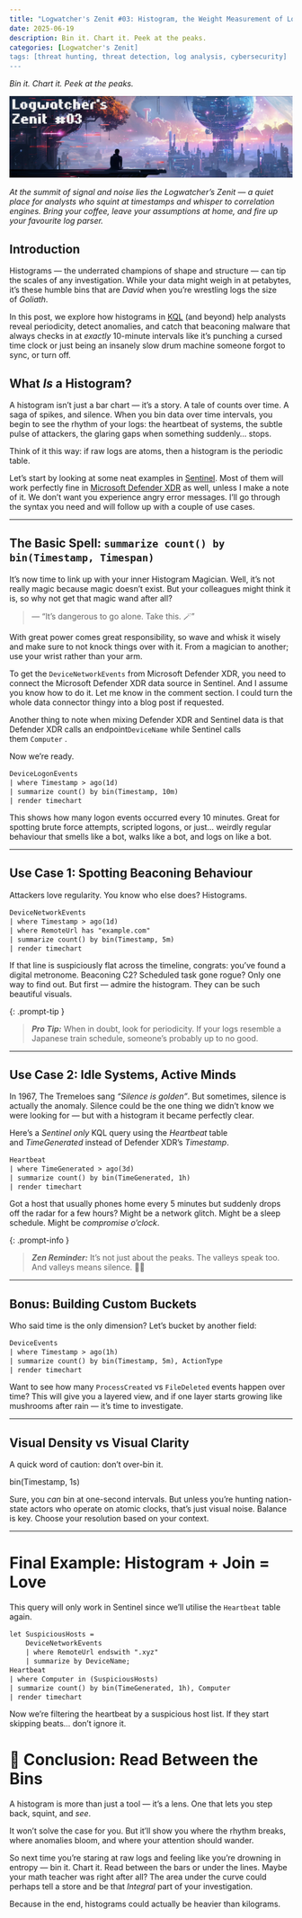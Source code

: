 ```yaml
---
title: "Logwatcher's Zenit #03: Histogram, the Weight Measurement of Logs"
date: 2025-06-19
description: Bin it. Chart it. Peek at the peaks.
categories: [Logwatcher's Zenit]
tags: [threat hunting, threat detection, log analysis, cybersecurity]
---
```


_Bin it. Chart it. Peek at the peaks._

![](/assets/img/blog/2025-06-19-logwatchers-zenit-03/ThreatHunter%20Chronicles%20Logwatchers%20Zenit%2003.png)

_At the summit of signal and noise lies the Logwatcher’s Zenit — a quiet place for analysts who squint at timestamps and whisper to correlation engines. Bring your coffee, leave your assumptions at home, and fire up your favourite log parser._

## Introduction

Histograms — the underrated champions of shape and structure — can tip the scales of any investigation. While your data might weigh in at petabytes, it’s these humble bins that are _David_ when you’re wrestling logs the size of _Goliath_.

In this post, we explore how histograms in [KQL](https://learn.microsoft.com/en-us/kusto/query/?view=microsoft-fabric&wt.mc_id=MVP_387063) (and beyond) help analysts reveal periodicity, detect anomalies, and catch that beaconing malware that always checks in at _exactly_ 10-minute intervals like it’s punching a cursed time clock or just being an insanely slow drum machine someone forgot to sync, or turn off.

## What _Is_ a Histogram?

A histogram isn’t just a bar chart — it’s a story. A tale of counts over time. A saga of spikes, and silence. When you bin data over time intervals, you begin to see the rhythm of your logs: the heartbeat of systems, the subtle pulse of attackers, the glaring gaps when something suddenly… stops.

Think of it this way: if raw logs are atoms, then a histogram is the periodic table.

Let’s start by looking at some neat examples in [Sentinel](https://learn.microsoft.com/en-us/azure/sentinel/overview?tabs=defender-portal&%3Fwt.mc_id=MVP_387063). Most of them will work perfectly fine in [Microsoft Defender XDR](https://www.microsoft.com/sv-se/security/business/siem-and-xdr/microsoft-defender-xdr/?wt.mc_id=MVP_387063) as well, unless I make a note of it. We don’t want you experience angry error messages. I’ll go through the syntax you need and will follow up with a couple of use cases.

---
## The Basic Spell: `summarize count() by bin(Timestamp, Timespan)`

It’s now time to link up with your inner Histogram Magician. Well, it’s not really magic because magic doesn’t exist. But your colleagues might think it is, so why not get that magic wand after all?

> — “It’s dangerous to go alone. Take this. 🪄”

With great power comes great responsibility, so wave and whisk it wisely and make sure to not knock things over with it. From a magician to another; use your wrist rather than your arm.

To get the `DeviceNetworkEvents` from Microsoft Defender XDR, you need to connect the Microsoft Defender XDR data source in Sentinel. And I assume you know how to do it. Let me know in the comment section. I could turn the whole data connector thingy into a blog post if requested.

Another thing to note when mixing Defender XDR and Sentinel data is that Defender XDR calls an endpoint`DeviceName` while Sentinel calls them `Computer` .

Now we’re ready.

```
DeviceLogonEvents  
| where Timestamp > ago(1d)  
| summarize count() by bin(Timestamp, 10m)  
| render timechart
```

This shows how many logon events occurred every 10 minutes. Great for spotting brute force attempts, scripted logons, or just… weirdly regular behaviour that smells like a bot, walks like a bot, and logs on like a bot.

---
## Use Case 1: Spotting Beaconing Behaviour

Attackers love regularity. You know who else does? Histograms.

```
DeviceNetworkEvents  
| where Timestamp > ago(1d)  
| where RemoteUrl has "example.com"  
| summarize count() by bin(Timestamp, 5m)  
| render timechart
```

If that line is suspiciously flat across the timeline, congrats: you’ve found a digital metronome. Beaconing C2? Scheduled task gone rogue? Only one way to find out. But first — admire the histogram. They can be such beautiful visuals.

{: .prompt-tip }
> **_Pro Tip:_** When in doubt, look for periodicity. If your logs resemble a Japanese train schedule, someone’s probably up to no good.

---
## Use Case 2: Idle Systems, Active Minds

In 1967, The Tremeloes sang _“Silence is golden”_. But sometimes, silence is actually the anomaly. Silence could be the one thing we didn’t know we were looking for — but with a histogram it became perfectly clear.

Here’s a _Sentinel only_ KQL query using the _Heartbeat_ table and _TimeGenerated_ instead of Defender XDR’s _Timestamp_.

```
Heartbeat  
| where TimeGenerated > ago(3d)  
| summarize count() by bin(TimeGenerated, 1h)  
| render timechart
```

Got a host that usually phones home every 5 minutes but suddenly drops off the radar for a few hours? Might be a network glitch. Might be a sleep schedule. Might be _compromise o’clock_.

{: .prompt-info }
> **_Zen Reminder:_** It’s not just about the peaks. The valleys speak too. And valleys means silence. 🧘‍♂️

---
## Bonus: Building Custom Buckets

Who said time is the only dimension? Let’s bucket by another field:

```
DeviceEvents  
| where Timestamp > ago(1h)  
| summarize count() by bin(Timestamp, 5m), ActionType  
| render timechart
```

Want to see how many `ProcessCreated` vs `FileDeleted` events happen over time? This will give you a layered view, and if one layer starts growing like mushrooms after rain — it’s time to investigate.

---
## Visual Density vs Visual Clarity

A quick word of caution: don’t over-bin it.

bin(Timestamp, 1s)

Sure, you _can_ bin at one-second intervals. But unless you’re hunting nation-state actors who operate on atomic clocks, that’s just visual noise. Balance is key. Choose your resolution based on your context.

---
# Final Example: Histogram + Join = Love

This query will only work in Sentinel since we’ll utilise the `Heartbeat` table again.

```
let SuspiciousHosts =   
    DeviceNetworkEvents  
    | where RemoteUrl endswith ".xyz"  
    | summarize by DeviceName;  
Heartbeat  
| where Computer in (SuspiciousHosts)  
| summarize count() by bin(TimeGenerated, 1h), Computer  
| render timechart
```

Now we’re filtering the heartbeat by a suspicious host list. If they start skipping beats… don’t ignore it.

# 🧘 Conclusion: Read Between the Bins

A histogram is more than just a tool — it’s a lens. One that lets you step back, squint, and _see_.

It won’t solve the case for you. But it’ll show you where the rhythm breaks, where anomalies bloom, and where your attention should wander.

So next time you’re staring at raw logs and feeling like you’re drowning in entropy — bin it. Chart it. Read between the bars or under the lines. Maybe your math teacher was right after all? The area under the curve could perhaps tell a store and be that _Integral_ part of your investigation.

Because in the end, histograms could actually be heavier than kilograms.
